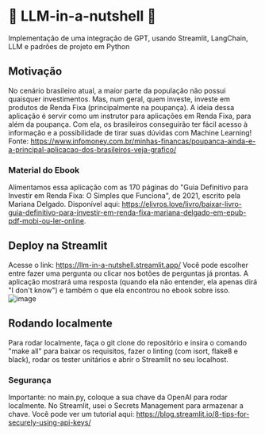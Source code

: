 # 🥜 LLM-in-a-nutshell 🥜
Implementação de uma integração de GPT, usando Streamlit, LangChain, LLM e padrões de projeto em Python

## Motivação
No cenário brasileiro atual, a maior parte da população não possui quaisquer investimentos. Mas, num geral, quem investe, investe em produtos de Renda Fixa (principalmente na poupança). A ideia dessa aplicação é servir como um instrutor para aplicações em Renda Fixa, para além da poupança. Com ela, os brasileiros conseguirão ter fácil acesso à informação e a possibilidade de tirar suas dúvidas com Machine Learning!
Fonte: https://www.infomoney.com.br/minhas-financas/poupanca-ainda-e-a-principal-aplicacao-dos-brasileiros-veja-grafico/

### Material do Ebook
Alimentamos essa aplicação com as 170 páginas do "Guia Definitivo para Investir em Renda Fixa: O Simples que Funciona", de 2021, escrito pela  Mariana Delgado. Disponível aqui: https://elivros.love/livro/baixar-livro-guia-definitivo-para-investir-em-renda-fixa-mariana-delgado-em-epub-pdf-mobi-ou-ler-online. 

## Deploy na Streamlit
Acesse o link: https://llm-in-a-nutshell.streamlit.app/
Você pode escolher entre fazer uma pergunta ou clicar nos botões de perguntas já prontas. A aplicação mostrará uma resposta (quando ela não entender, ela apenas dirá "I don't know") e também o que ela encontrou no ebook sobre isso.
![image](https://github.com/kamillyruseler/LLM-in-a-nutshell/assets/107367118/2887a49f-1717-4bc2-96f5-aee1529c8e00)

## Rodando localmente
Para rodar localmente, faça o git clone do repositório e insira o comando "make all" para baixar os requisitos, fazer o linting (com isort, flake8 e black), rodar os tester unitários e abrir o Streamlit no seu localhost. 

### Segurança
Importante: no main.py, coloque a sua chave da OpenAI para rodar localmente.
No Streamlit, usei o Secrets Management para armazenar a chave. Você pode ver um tutorial aqui: https://blog.streamlit.io/8-tips-for-securely-using-api-keys/
